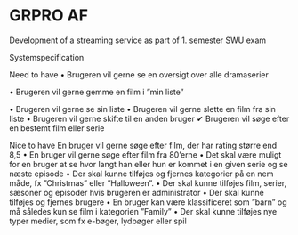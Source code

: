 # GRPRO AF
Development of a streaming service as part of 1. semester SWU exam

Systemspecification

Need to have
• Brugeren vil gerne se en oversigt over alle dramaserier

• Brugeren vil gerne gemme en film i ”min liste”

• Brugeren vil gerne se sin liste
• Brugeren vil gerne slette en film fra sin liste
• Brugeren vil gerne skifte til en anden bruger
✔ Brugeren vil søge efter en bestemt film eller serie 

Nice to have
En bruger vil gerne søge efter film, der har rating større end 8,5
• En bruger vil gerne søge efter film fra 80’erne
• Det skal være muligt for en bruger at se hvor langt han eller hun er kommet i en given serie og se næste episode
• Der skal kunne tilføjes og fjernes kategorier på en nem måde, fx ”Christmas” eller ”Halloween”.
• Der skal kunne tilføjes film, serier, sæsoner og episoder hvis brugeren er administrator
• Der skal kunne tilføjes og fjernes brugere
• En bruger kan være klassificeret som ”barn” og må således kun se film i kategorien ”Family”
• Der skal kunne tilføjes nye typer medier, som fx e-bøger, lydbøger eller spil 
